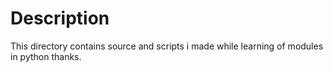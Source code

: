 # Description
This directory contains source and scripts i made while learning of modules in python
thanks.